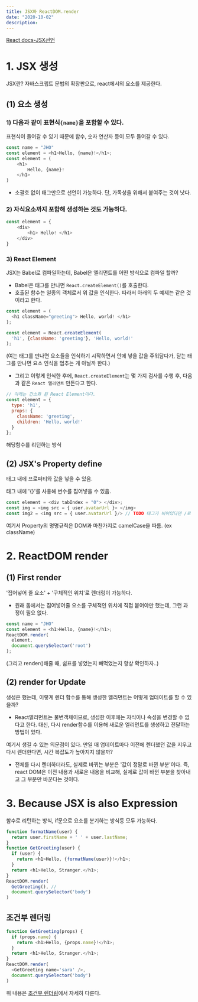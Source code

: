 ```yaml
---
title: JSX와 ReactDOM.render
date: "2020-10-02"
description: 
---
```



[React docs-JSX선언](https://ko.reactjs.org/docs/introducing-jsx.html)


# 1. JSX 생성
JSX란?
자바스크립트 문법의 확장판으로, react에서의 요소를 제공한다. 

## (1) 요소 생성
### 1) 다음과 같이 표현식`{name}`을 포함할 수 있다.
표현식이 들어갈 수 있기 때문에 함수, 숫자 연산자 등이 모두 들어갈 수 있다.
```js
const name = "JHO"
const element = <h1>Hello, {name}!</h1>;
const element = (
    <h1>
        Hello, {name}!
    </h1>
)
```
- 소괄호 없이 태그만으로 선언이 가능하다. 단, 가독성을 위해서 붙여주는 것이 낫다.


### 2) 자식요소까지 포함해 생성하는 것도 가능하다.
```js
const element = {
    <div>
        <h1> Hello! </h1>
    </div>
}
```

### 3) React Element
JSX는 Babel로 컴파일하는데, Babel은 엘리먼트를 어떤 방식으로 컴파일 할까?
- Babel은 태그를 만나면 `React.createElement()`를 호출한다.
- 호출된 함수는 일종의 객체로서 위 값을 인식한다. 따라서 아래의 두 예제는 같은 것이라고 한다.
  
```js
const element = (
  <h1 className="greeting"> Hello, world! </h1>
);
```
```js
const element = React.createElement(
  'h1', {className: 'greeting'}, 'Hello, world!'
);
```
(여는 태그를 만나면 요소들을 인식하기 시작하면서 안에 넣을 값을 주워담다가, 닫는 태그를 만나면 요소 인식을 멈추는 게 아닐까 한다.)

- 그리고 이렇게 인식한 후에, `React.createElement`는 몇 가지 검사를 수행 후, 다음과 같은 `React 엘리먼트` 만든다고 한다.
```js
// 아래는 간소화 된 React Element이다.
const element = {
  type: 'h1',
  props: {
    className: 'greeting',
    children: 'Hello, world!'
  }
};
```
해당함수를 리턴하는 방식

## (2) JSX's Property define
태그 내에 프로퍼티와 값을 넣을 수 있음.

태그 내에 '{}'를 사용해 변수를 집어넣을 수 있음.
```js
const element = <div tabIndex = "0"> </div>;
const img = <img src = { user.avatarUrl }> </img>
const img2 = <img src = { user.avatarUrl }/> // TODO 태그가 비어있다면 /로 닫아주어야(?) 태그가 하나일 경우에는 이런식으로 처리해줘야 한다는 뜻?
```
여기서 Property의 명명규칙은 DOM과 마찬가지로 camelCase을 따름. (ex className)


# 2. ReactDOM render
## (1) First render
'집어넣어 줄 요소' + '구체적인 위치'로 렌더링이 가능하다.
- 원래 돔에서는 집어넣어줄 요소를 구체적인 위치에 직접 붙어야만 했는데, 그런 과정이 필요 없다.

```js
const name = "JHO"
const element = <h1>Hello, {name}!</h1>;
ReactDOM.render(
  element,
  document.querySelector('root')
);
```
(그리고 render()해줄 때, 쉼표를 넣었는지 빼먹었는지 항상 확인하자..)

## (2) render for Update
생성은 했는데, 이렇게 렌더 함수를 통해 생성한 엘리먼트는 어떻게 업데이트를 할 수 있을까? 

- React엘리먼트는 불변객체이므로, 생성한 이후에는 자식이나 속성을 변경할 수 없다고 한다. 대신, 다시 render함수를 이용해 새로운 엘리먼트를 생성하고 전달하는 방법이 있다. 

여기서 생길 수 있는 의문점이 있다. 만일 매 업데이트마다 이전에 렌더했던 값을 지우고 다시 렌더한다면, 시간 복잡도가 높아지지 않을까? 

- 전체를 다시 렌더하더라도, 실제로 바뀌는 부분은 '값이 정말로 바뀐 부분'이다. 즉, react DOM은 이전 내용과 새로운 내용을 비교해, 실제로 값이 바뀐 부분을 찾아내고 그 부분만 바꾼다는 것이다.


# 3. Because JSX is also Expression
함수로 리턴하는 방식, if문으로 요소를 분기하는 방식등 모두 가능하다.

```js
function formatName(user) {
  return user.firstName + ' ' + user.lastName;
}
function GetGreeting(user) {
  if (user) {
    return <h1>Hello, {formatName(user)}!</h1>;
  }
  return <h1>Hello, Stranger.</h1>;
}
ReactDOM.render(
  GetGreeting(), // 
  document.querySelector('body')
)
```

## 조건부 렌더링 
```js
function GetGreeting(props) {
  if (props.name) {
    return <h1>Hello, {props.name}!</h1>;
  }
  return <h1>Hello, Stranger.</h1>;
}
ReactDOM.render(
  <GetGreeting name='sara' />,
  document.querySelector('body')
)
```

위 내용은 [조건부 렌더링](./5.조건부렌더링.md)에서 자세히 다룬다.

